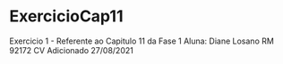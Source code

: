 # ExercicioCap11
Exercicio 1 - Referente ao Capitulo 11 da Fase 1
Aluna: Diane Losano RM 92172
CV Adicionado 27/08/2021
